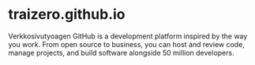 # traizero.github.io
Verkkosivutyoagen
GitHub is a development platform inspired by the way you work. From open source to business, you can host and review code, manage projects, and build software alongside 50 million developers.
